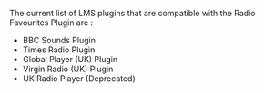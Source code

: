 The current list of LMS plugins that are compatible with the Radio Favourites Plugin are :

* BBC Sounds Plugin
* Times Radio Plugin
* Global Player (UK) Plugin
* Virgin Radio (UK) Plugin
* UK Radio Player (Deprecated)
